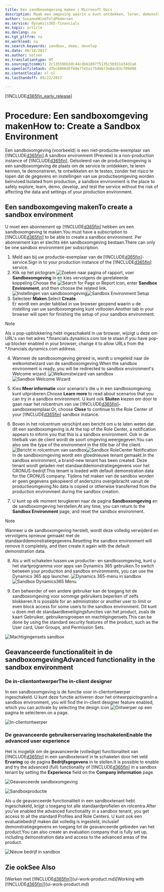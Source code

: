 ```yaml
---
title: Een sandboxomgeving maken | Microsoft Docs
description: Maak een omgeving waarin u kunt ontdekken, leren, demonstreren, ontwikkelen en testen.
author: SusanneWindfeldPedersen
ms.service: dynamics365-financials
ms.topic: article
ms.devlang: na
ms.tgt_pltfrm: na
ms.workload: na
ms.search.keywords: sandbox, demo, develop
ms.date: 08/18/2017
ms.author: solsen
ms.translationtype: HT
ms.sourcegitcommit: 2c13559bb3dc44cdb61697f5135c5b931e34d2a8
ms.openlocfilehash: d7bcb866d5f69e77e5a175d0b73e8ac03cf09d98
ms.contentlocale: nl-nl
ms.lasthandoff: 09/22/2017

---
```

[!INCLUDE[d365fin_early_release](includes/d365fin_early_release.md.md)]

# <a name="how-to-create-a-sandbox-environment"></a><span data-ttu-id="d1fe9-103">Procedure: Een sandboxomgeving maken</span><span class="sxs-lookup"><span data-stu-id="d1fe9-103">How to: Create a Sandbox Environment</span></span>
<span data-ttu-id="d1fe9-104">Een sandboxomgeving (voorbeeld) is een niet-productie-exemplaar van [!INCLUDE[d365fin](includes/d365fin_md.md)].</span><span class="sxs-lookup"><span data-stu-id="d1fe9-104">A sandbox environment (Preview) is a non-production instance of [!INCLUDE[d365fin](includes/d365fin_md.md)].</span></span> <span data-ttu-id="d1fe9-105">Geïsoleerd van de productieomgeving is een sandboxomgeving de plaats om de service te ontdekken, te leren kennen, te demonstreren, te ontwikkelen en te testen, zonder het risico te lopen dat de gegevens en instellingen van uw productieomgeving worden beïnvloed.</span><span class="sxs-lookup"><span data-stu-id="d1fe9-105">Isolated from production, a sandbox environment is the place to safely explore, learn, demo, develop, and test the service without the risk of affecting the data and settings of your production environment.</span></span>

## <a name="to-create-a-sandbox-environment"></a><span data-ttu-id="d1fe9-106">Een sandboxomgeving maken</span><span class="sxs-lookup"><span data-stu-id="d1fe9-106">To create a sandbox environment</span></span>
<span data-ttu-id="d1fe9-107">U moet een abonnement op [!INCLUDE[d365fin](includes/d365fin_md.md)] hebben om een sandboxomgeving te maken.</span><span class="sxs-lookup"><span data-stu-id="d1fe9-107">You must have a subscription to [!INCLUDE[d365fin](includes/d365fin_md.md)] to be able to create a sandbox environment.</span></span> <span data-ttu-id="d1fe9-108">Per abonnement kan er slechts één sandboxomgeving bestaan.</span><span class="sxs-lookup"><span data-stu-id="d1fe9-108">There can only be one sandbox environment per subscription.</span></span>

1. <span data-ttu-id="d1fe9-109">Meld aan bij uw productie-exemplaar van de [!INCLUDE[d365fin](includes/d365fin_md.md)]-service.</span><span class="sxs-lookup"><span data-stu-id="d1fe9-109">Sign in to your production instance of the [!INCLUDE[d365fin](includes/d365fin_md.md)] service.</span></span>
2. <span data-ttu-id="d1fe9-110">Klik op het pictogram ![Zoeken naar pagina of rapport](media/ui-search/search_small.png "pictogram Zoeken naar pagina of rapport"), voer **Sandboxomgeving** in en kies vervolgens de gerelateerde koppeling.</span><span class="sxs-lookup"><span data-stu-id="d1fe9-110">Choose the ![Search for Page or Report](media/ui-search/search_small.png "Search for Page or Report icon") icon, enter **Sandbox Environment**, and then choose the related link.</span></span>
<span data-ttu-id="d1fe9-111">![Instellingen van sandboxomgeving](./media/across-sandbox/sandbox-environment-setup.png)</span><span class="sxs-lookup"><span data-stu-id="d1fe9-111">![Sandbox Environment Setup](./media/across-sandbox/sandbox-environment-setup.png)</span></span>
3. <span data-ttu-id="d1fe9-112">Selecteer **Maken**.</span><span class="sxs-lookup"><span data-stu-id="d1fe9-112">Select **Create**.</span></span>  
  <span data-ttu-id="d1fe9-113">Er wordt een ander tabblad in uw browser geopend waarin u de instelling van uw sandboxomgeving kunt voltooien.</span><span class="sxs-lookup"><span data-stu-id="d1fe9-113">Another tab in your browser will open for finishing the setup of your sandbox environment.</span></span>
> [!NOTE]  
>  <span data-ttu-id="d1fe9-114">Als u pop-upblokkering hebt ingeschakeld in uw browser, wijzigt u deze om URL's van het adres *.financials.dynamics.com toe te staan.</span><span class="sxs-lookup"><span data-stu-id="d1fe9-114">If you have pop-up blocker enabled in your browser, change it to allow URLs from the *.financials.dynamics.com address.</span></span>   

4. <span data-ttu-id="d1fe9-115">Wanneer de sandboxomgeving gereed is, wordt u omgeleid naar de welkomstwizard van de sandboxomgeving.</span><span class="sxs-lookup"><span data-stu-id="d1fe9-115">When the sandbox environment is ready, you will be redirected to sandbox environment's Welcome wizard.</span></span>
<span data-ttu-id="d1fe9-116">![Welkomstwizard van sandbox](./media/across-sandbox/sandbox-wizard.png)</span><span class="sxs-lookup"><span data-stu-id="d1fe9-116">![Sandbox Welcome Wizard](./media/across-sandbox/sandbox-wizard.png)</span></span>

5. <span data-ttu-id="d1fe9-117">Kies **Meer informatie** voor scenario's die u in een sandboxomgeving kunt uitproberen.</span><span class="sxs-lookup"><span data-stu-id="d1fe9-117">Choose **Learn more** to read about scenarios that you can try in a sandbox environment.</span></span> <span data-ttu-id="d1fe9-118">U kunt ook **Sluiten** kiezen om door te gaan naar het rolcentrum van uw [!INCLUDE[d365fin](includes/d365fin_md.md)]-sandboxexemplaar.</span><span class="sxs-lookup"><span data-stu-id="d1fe9-118">Or, choose **Close** to continue to the Role Center of your [!INCLUDE[d365fin](includes/d365fin_md.md)] sandbox instance.</span></span>
6. <span data-ttu-id="d1fe9-119">Boven in het rolcentrum verschijnt een bericht om u te laten weten dat dit een sandboxomgeving is.</span><span class="sxs-lookup"><span data-stu-id="d1fe9-119">At the top of the Role Center, a notification appears to inform you that this is a sandbox environment.</span></span> <span data-ttu-id="d1fe9-120">Ook in de titelbalk van de client wordt de soort omgeving weergegeven.</span><span class="sxs-lookup"><span data-stu-id="d1fe9-120">You can also see the type of the environment in the title bar of the client.</span></span>
<span data-ttu-id="d1fe9-121">![Bericht in rolcentrum van sandbox](./media/across-sandbox/sandbox-rolecenter-notification.png)</span><span class="sxs-lookup"><span data-stu-id="d1fe9-121">![Sandbox RoleCenter Notification](./media/across-sandbox/sandbox-rolecenter-notification.png)</span></span>  
<span data-ttu-id="d1fe9-122">In de sandboxomgeving wordt een gloednieuwe tenant gemaakt.</span><span class="sxs-lookup"><span data-stu-id="d1fe9-122">In the sandbox environment, a brand-new tenant has been created.</span></span> <span data-ttu-id="d1fe9-123">Deze tenant wordt geladen met standaarddemonstratiegegevens voor het CRONUS-bedrijf.</span><span class="sxs-lookup"><span data-stu-id="d1fe9-123">This tenant is loaded with default demonstration data for the CRONUS company.</span></span> <span data-ttu-id="d1fe9-124">Tijdens het maken van de sandbox worden er geen gegevens gekopieerd of anderszins overgebracht vanuit de productieomgeving.</span><span class="sxs-lookup"><span data-stu-id="d1fe9-124">No data is copied or otherwise transferred from the production environment during the sandbox creation.</span></span>
7.  <span data-ttu-id="d1fe9-125">U kunt op elk moment terugkeren naar de pagina **Sandboxomgeving** en de sandboxomgeving herstellen.</span><span class="sxs-lookup"><span data-stu-id="d1fe9-125">At any time, you can return to the **Sandbox Environment** page, and reset the sandbox environment.</span></span>
> [!NOTE]  
>  <span data-ttu-id="d1fe9-126">Wanneer u de sandboxomgeving herstelt, wordt deze volledig verwijderd en vervolgens opnieuw gemaakt met de standaarddemonstratiegegevens.</span><span class="sxs-lookup"><span data-stu-id="d1fe9-126">Resetting the sandbox environment will remove it completely, and then create it again with the default demonstration data.</span></span>  

8.  <span data-ttu-id="d1fe9-127">Als u wilt schakelen tussen uw productie- en sandboxomgeving, kunt u het startprogramma voor apps van Dynamics 365 gebruiken.</span><span class="sxs-lookup"><span data-stu-id="d1fe9-127">To switch between your production and sandbox environments, you can use the Dynamics 365 app launcher.</span></span>
<span data-ttu-id="d1fe9-128">![Dynamics 365-menu in sandbox](./media/across-sandbox/sandbox-dynamics365-menu.png)</span><span class="sxs-lookup"><span data-stu-id="d1fe9-128">![Sandbox Dynamics365 Menu](./media/across-sandbox/sandbox-dynamics365-menu.png)</span></span>

9.  <span data-ttu-id="d1fe9-129">Een beheerder of een andere gebruiker kan de toegang tot de sandboxomgeving voor sommige gebruikers beperken of zelfs blokkeren.</span><span class="sxs-lookup"><span data-stu-id="d1fe9-129">It is possible for an administrator or another user to limit or even block access for some users to the sandbox environment.</span></span> <span data-ttu-id="d1fe9-130">Dit kunt u doen met de standaardbeveiligingsfuncties van het product, zoals de kaart Gebruiker, gebruikersgroepen en machtigingensets.</span><span class="sxs-lookup"><span data-stu-id="d1fe9-130">This can be done by using the standard security features of the product, such as the User card, User Groups, and Permission Sets.</span></span>

![Machtigingensets sandbox](./media/across-sandbox/sandbox-permission-sets.png)

## <a name="advanced-functionality-in-the-sandbox-environment"></a><span data-ttu-id="d1fe9-132">Geavanceerde functionaliteit in de sandboxomgeving</span><span class="sxs-lookup"><span data-stu-id="d1fe9-132">Advanced functionality in the sandbox environment</span></span>
### <a name="the-in-client-designer"></a><span data-ttu-id="d1fe9-133">De in-clientontwerper</span><span class="sxs-lookup"><span data-stu-id="d1fe9-133">The in-client designer</span></span>
<span data-ttu-id="d1fe9-134">In een sandboxomgeving is de functie voor in-clientontwerper ingeschakeld. U kunt deze functie activeren door het ontwerppictogram</span><span class="sxs-lookup"><span data-stu-id="d1fe9-134">In a sandbox environment, you will find the in-client designer feature enabled, which you can activate by selecting the design icon</span></span> ![Ontwerper](./media/across-sandbox/sandbox-inclient-design-icon.png) <span data-ttu-id="d1fe9-136">op een pagina te selecteren.</span><span class="sxs-lookup"><span data-stu-id="d1fe9-136">on a page.</span></span>

![In-clientontwerper](./media/across-sandbox/sandbox-inclient-designer.png)

### <a name="enable-the-advanced-user-experience"></a><span data-ttu-id="d1fe9-138">De geavanceerde gebruikerservaring inschakelen</span><span class="sxs-lookup"><span data-stu-id="d1fe9-138">Enable the advanced user experience</span></span>
<span data-ttu-id="d1fe9-139">Het is mogelijk om de geavanceerde (volledige) functionaliteit van [!INCLUDE[d365fin](includes/d365fin_md.md)] in een sandboxtenant in te schakelen door het veld **Ervaring** op de pagina **Bedrijfsgegevens** in te stellen.</span><span class="sxs-lookup"><span data-stu-id="d1fe9-139">It is possible to enable and try the advanced (full) functionality of [!INCLUDE[d365fin](includes/d365fin_md.md)] in a sandbox tenant by setting the **Experience** field on the **Company Information** page.</span></span>

![Geavanceerde sandboxomgeving](./media/across-sandbox/sandbox-advanced.png)

![Sandboxproductie](./media/across-sandbox/sandbox-production.png)

<span data-ttu-id="d1fe9-142">Als u de geavanceerde functionaliteit in een sandboxtenant hebt ingeschakeld, krijgt u toegang tot alle standaardprofielen en rolcentra.</span><span class="sxs-lookup"><span data-stu-id="d1fe9-142">After you’ve enabled the advanced functionality in a sandbox tenant, you get access to all the standard Profiles and Role Centers.</span></span> <span data-ttu-id="d1fe9-143">U kunt ook een evaluatiebedrijf maken dat volledig is ingesteld, inclusief demonstratiegegevens en toegang tot de geavanceerde gebieden van het product.</span><span class="sxs-lookup"><span data-stu-id="d1fe9-143">You can also create an evaluation company that is fully set up, including demonstration data and access to the advanced areas of the product.</span></span>

![Nieuw bedrijf in sandbox](./media/across-sandbox/sandbox-newcompany.png)


## <a name="see-also"></a><span data-ttu-id="d1fe9-145">Zie ook</span><span class="sxs-lookup"><span data-stu-id="d1fe9-145">See Also</span></span>
<span data-ttu-id="d1fe9-146">[Werken met [!INCLUDE[d365fin](includes/d365fin_md.md)]](ui-work-product.md)</span><span class="sxs-lookup"><span data-stu-id="d1fe9-146">[Working with [!INCLUDE[d365fin](includes/d365fin_md.md)]](ui-work-product.md)</span></span>  

